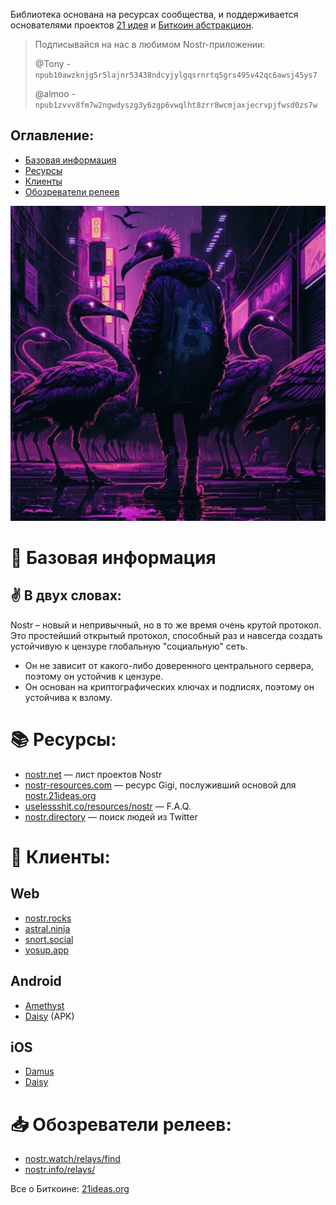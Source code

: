 Библиотека основана на ресурсах сообщества, и поддерживается основателями проектов [21 идея](https://www.21ideas.org/) и [Биткоин абстракцион](https://t.me/bitraction).

> Подписывайся на нас в любимом Nostr-приложении:
> 
> @Tony - `npub10awzknjg5r5lajnr53438ndcyjylgqsrnrtq5grs495v42qc6awsj45ys7`
> 
> @almoo - `npub1zvvv8fm7w2ngwdyszg3y6zgp6vwqlht8zrr8wcmjaxjecrvpjfwsd0zs7w`

## Оглавление:
- [Базовая информация](https://nostr.21ideas.org#-%D0%B1%D0%B0%D0%B7%D0%BE%D0%B2%D0%B0%D1%8F-%D0%B8%D0%BD%D1%84%D0%BE%D1%80%D0%BC%D0%B0%D1%86%D0%B8%D1%8F)
- [Ресурсы](https://nostr.21ideas.org#-%D1%80%D0%B5%D1%81%D1%83%D1%80%D1%81%D1%8B)
- [Клиенты](https://nostr.21ideas.org#-%D0%BA%D0%BB%D0%B8%D0%B5%D0%BD%D1%82%D1%8B)
- [Обозреватели релеев](https://nostr.21ideas.org#-%D0%BE%D0%B1%D0%BE%D0%B7%D1%80%D0%B5%D0%B2%D0%B0%D1%82%D0%B5%D0%BB%D0%B8-%D1%80%D0%B5%D0%BB%D0%B5%D0%B5%D0%B2)

![Nostriches everywhere](https://raw.githubusercontent.com/bitcoin21ideas/nostr/main/images/photo_2023-02-02%2011.14.55.jpeg)

# 💊 Базовая информация
## ✌️ В двух словах:
Nostr – новый и непривычный, но в то же время очень крутой протокол. Это простейший открытый протокол, способный раз и навсегда создать устойчивую к цензуре глобальную "социальную" сеть.
* Он не зависит от какого-либо доверенного центрального сервера, поэтому он устойчив к цензуре.
* Он основан на криптографических ключах и подписях, поэтому он устойчива к взлому.

# 📚 Ресурсы:
* [nostr.net](https://www.nostr.net/) — лист проектов Nostr
* [nostr-resources.com](https://nostr-resources.com/) — ресурс Gigi, послуживший основой для [nostr.21ideas.org](https://nostr.21ideas.org/)
* [uselessshit.co/resources/nostr](https://uselessshit.co/resources/nostr/) — F.A.Q.
* [nostr.directory](https://nostr.directory/) — поиск людей из Twitter

# 📱 Клиенты:

## Web
* [nostr.rocks](https://nostr.rocks/)
* [astral.ninja](https://astral.ninja/)
* [snort.social](https://snort.social/)
* [yosup.app](https://yosup.app/)

## Android
* [Amethyst](https://play.google.com/store/apps/details?id=com.vitorpamplona.amethyst&hl=en)
* [Daisy](https://neb.lol/nostr) (APK)

## iOS
* [Damus](https://damus.io/)
* [Daisy](https://neb.lol/nostr)

# 📥 Обозреватели релеев:
* [nostr.watch/relays/find](nostr.watch/relays/find)
* [nostr.info/relays/](nostr.info/relays/)

Все о Биткоине: [21ideas.org](https://www.21ideas.org/)
